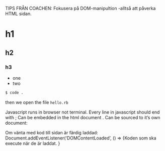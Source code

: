 TIPS FRÅN COACHEN: Fokusera på DOM-manipultion -alltså att påverka HTML sidan. 
# h1
## h2
### h3

- one
- two

```bash
$ code .
```

then we open the file `hello.rb`



Javascript
runs in browser not terminal. 
Every line in javascript should end with ; 
Can be embedded in the html document <script> code here </script>. 
Can be sourced to it’s own document: <script src=“code.js”/> 

Open dev.tools in webbrowser: right click, choose inspect. Eller option +command +i
I dev tools, gå till console, skriv document - får fram hela html dokumentet
Before we used var, now it’s const for variables we don’t want to change, and let is for variables which can be updated. 

Camelcase/dromedar skrivtyp: firstName	i JS
Pascalcase skrivtyp: FirstName	i JS ibland
Snakecase skrivstyp: first_name	i JS
Kebabcase skrivtyp: first-name

använd backticks ``när det är stringinterprelation` ex. return(`your name is ${firstName}`);

console.log( ) shows things on the console

To declare a variable:
let age = 26;  behöver inga “ “ för nummer 
Let string = “Hello” behöver “ “ för string

Functions in Ruby:
def foo(a, b)
  a + b
end

Functions In Javascript we'll typically want to store a function inside a variable:
let fn = function foo(a,b){
  return a + b;
}

To create an array:
let newArray = [ ]; creates empty array
newArray[3] = “hello”;
newArray.push(newobject);
newArray.pop(objecttoremove)

Array.prototype.concat()
Returns a new array that is this array joined with other array(s) and/or value(s).
Array.prototype.includes()
Determines whether an array contains a certain element, returning true or falseas appropriate.
Array.prototype.indexOf()
Returns the first (least) index of an element within the array equal to the specified value, or -1 if none is found.
Array.prototype.join()
Joins all elements of an array into a string.
Array.prototype.slice()
Extracts a section of an array and returns a new array.
Array.prototype.keys()
Returns a new Array Iterator that contains the keys for each index in the array.

To push from one array to another:
newArray.push(oldArray[0];

To create a new array and copy info from 2 other arrays
let arrayA = [1, 2];
let arrayB = [3, 4];
Let newArray = arrayA.concat(arrayB);
The value of newArray will be [1, 2, 3, 4] (arrayA and arrayB remain unchanged; concat creates and returns a new array for the result).

A function for copying 
Array.prototype.pushArray = function() {
    Let toPush = this.concat.apply([], arguments);
    for (let i = 0, len = toPush.length; i < len; ++i) {
        this.push(toPush[i]);
    }
};


To use a for loop to add our names to an empty array. 
myArray = [“thomas”, “Noel”, “Faraz”, “Pia”, “Julie”]
emptyArray = []
for (let i = 0; i <= myArray.length; i++){
    emptyArray.push(myArray [i]);
}
console.log(emptyArray)

To create/construct new object
Let newObject = new Object(); constructor
newObject = {};  constructor shorthand
newObject.name = “Pia”
delete newObject.name deletes 

let person = {
	name: “Pia”
	details: {
	age: 26
	“favorite color” : “orange”
	}
}

person.name will print “Pia”
Person.details[“favorite color”] will print “orange”
person.details.age will print 26

datatypes
typeof("text") == "string"
    // true

typeof(3) == typeof(3.4) && typeof(0x34) == "number"
    // true

typeof(myArray) == "object" 
    // true (arrays are objects)

typeof(true) == "boolean"
    // true

typeof(Math.sin) == "function"
    // true

typeof(notThere) == "undefined"
    // true (can be useful)
 To compare:
123 == "123"                     
    // true (converts type)

123 === "123"                    
    // false (checks type)

typeof(x) == "undefined"     
    // true (x isn't there)
x == null            
    // x is not defined

Numbers:
parseInt("123")          parse tolkar den strint som kommer efter och returns a js object. I detta fall som en integer
    // base 10 => 123

parseInt("123", 16);         
    // base 16 => 291

parseFloat("123.43");        
    // 123.43

isNaN(0/0) == true       
    // illegal number

3/0 == Infinity          
    // true (Infinity is displayed when a number exceeds the upper limit of the floating point numbers, which is 1.797693134862315E+308)

-3/0 == -Infinity        
    // true (-Infinity is displayed when a number exceeds the lower limit of the floating point numbers, which is -1.797693134862316E+308)

isFinite(3/0) == true       
    // false (The isFinite() function determines whether a number is a finite, legal number. This function returns false if the value is +infinity, -infinity, or NaN (Not-a-Number), otherwise it returns true.)

REGULAR EXPRESSION (REGEX) STRING COMPARISONS
matches = "hello".match(
/h../

)   
    // returns array ["hel"] or null

myRegex = new RegExp("h..", "ig");    
    // construct regexp -- no slashes

matches = "hello".match(myRegex);     
    // use the regex

"hello".replace(
/h/

,"b")     
// => “bello"

Conditionals and loops 
if (string == "Hello"){    
  alert("Hi");       
}
else{
  alert("something is wrong!");
}
    // if-else popup dialog


a = 3, b = 4;       
    // multi-assigment

c = a > b ? a : b;  
    // c gets bigger item (b) (this is a ternary operator)


switch (name){      
  case "Thomas":
    alert("Hi Thomas!")
    break
  case "John":
    alert("Hi John.")
    break
  default: alert("Who are you?")
}
// switch statement


while (i <= n){ 
    console.log(i);        
    i++;
}
    // do something until a value (n) is reached
    // don't forget to have i++ or you will loop forever


for (let i=0; i<=n; i++){
    console.log(i);
}
    // another way to loop an n number of times


for (let key in person){
    console.log(key)
}
    // do something with person[key]

For statement/loops A for loop repeats until a specified condition evaluates to false. 
for ( [initialization]; [condition]; [final Expression]) {
ex. 
Let myArray = [“one”, “two”, “three”];
For(let i = 0; i < myArray.length; i++){
console.log(myArray[i]);
}
outputs: one, two, three (each on a new line)


do… while statement/loop
The do...while statement repeats until a specified condition evaluates to false. A do...while statement looks as follows:
do
  statement
while (condition);

Defining functions
function foo(a,b){          
  return a + b;
}
    // global function


let fn = function(a,b){     
  return foo(a,b);
}
    // save function as a variable


person.fn = function(a,b){     
  return a + b;
}
    // or as part of object


function bar(a,b){
    let n = a;                  
        // local variable
    function helper(x) {            
        // defining a function inside of another function
        return 1/Math.sqrt(x + n);  
        // can use local variables
    }
    return helper(b);           
        // avoid need for global function
}


foo(1,2) == fn(1,2)   
    // true (3)
bar(1,3);
    // 0.5


<b>Javascript prototypes</b>
All JavaScript objects inherit the properties and methods from their prototype (Date, Array, RegExp, Function, ....).
We use .prototype to group methods together, not unlike a Ruby class.

JAVASCRIPT "CLASSES"
JavaScript doesn’t have formal class notation, but you can create a “constructor” and add methods to it. Examples from here.

example:
    function Person(first, last) { 
        // create "constructor"
        this.first = first;        
        // public variables -- reference current object
        this.last = last;

        let privateFn = function(first, last){  
        // private function
        }

        this.setName = function(first, last){ 
            // public function
            this.first = first;
            this.last = last;
        }
    }

    Person.prototype.fullName = function() { 
        // extend prototype
        return this.first + ' ' + this.last; 
        // even at runtime!
    }

    let bob = new Person("Anna", "Andersson"); 
        // "new" creates an object
    bob.fullName();               
        // "Thomas Ochman"

Explanation of "this" keyword: https://www.reddit.com/r/javascript/comments/6bffg4/understanding_the_this_keyword_in_javascript/
To find out what "this" is, look at when the this was invoked. According to implicit binding rule, the you use a function invoking this, look to the left of that function to see what "this" is referring to. 

IMPLICIT BINDING Below we've created the object stacey and a sayName method/function within that object.
```js
let stacey = {
    name: 'Stacey',
    age:34,
    sayName:  function(){
        console.log('My name is ' + this.name);
    }
};

stacey.sayName(); //this calls/invokes the sayName-function. 
``` 
EXPLICIT BINDING To call a function that isn't within the object, use the .call() 
example:
```js
sayName:  function(){
        console.log('My name is ' + this.name);
}

let stacey = {
    name: 'Stacey',
    age:34,
};

sayName.call(stacey);
``` 
With .call() you have to add in the arguments one by one (så om du hämtar från an array måste du skriva myArray[0], myArray[1] etc).
With .apply you pass in the arguments as an array (so it takes everything in your myArray). 
.bind returns a new function instead of invoking an already existing function like .call. 

Misc. info:

eval("x = 3");       // execute arbitrary code

timer = setTimeout("myfunction()", 1000)  
    // execute in 1 second (1000ms)

clearTimeout(timer);             
    // cancel event

JAVASCRIPT DEMO: 
To give a html node (like h1) an id you can access it in js. So in html <h1 id=“greeting”> “Hello” </h1> in script: Let greetingElement = document.getElementById(‘greeting’) . Now the h1 id is stored in a variable called greetingElement

<h1 id=“greeting”> “Hello” </h1> 
<button> Click me to change greeting </button>

<script>
Let myButton = document.querySelector(‘button’);
myButton.addEventListener(‘click’, changeGreeting); 

Function changeGreeting(name) {
Let greetingElement = document.getElementById(‘greeting’);
greetingElement.innerText = “Hello Pia“;
greetingElement.style.color = ‘red’;
greetingElement.style.fontSize = “40px”;
}
</script>

Om vänta med kod till sidan är färdig laddad:
Document.addEventListener(‘DOMContentLoaded’, () => {Koden som ska execute när de är laddat. 
}

 